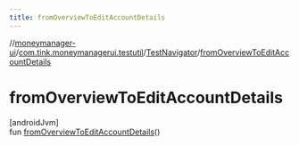 ```yaml
---
title: fromOverviewToEditAccountDetails
---
```

//[moneymanager-ui](../../../index.html)/[com.tink.moneymanagerui.testutil](../index.html)/[TestNavigator](index.html)/[fromOverviewToEditAccountDetails](from-overview-to-edit-account-details.html)



# fromOverviewToEditAccountDetails



[androidJvm]\
fun [fromOverviewToEditAccountDetails](from-overview-to-edit-account-details.html)()




